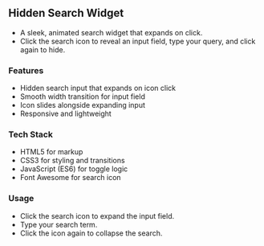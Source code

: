 ## Hidden Search Widget

- A sleek, animated search widget that expands on click. 
- Click the search icon to reveal an input field, type your query, and click again to hide.

### Features

- Hidden search input that expands on icon click
- Smooth width transition for input field
- Icon slides alongside expanding input
- Responsive and lightweight

### Tech Stack

- HTML5 for markup
- CSS3 for styling and transitions
- JavaScript (ES6) for toggle logic
- Font Awesome for search icon

### Usage

- Click the search icon to expand the input field.
- Type your search term.
- Click the icon again to collapse the search.